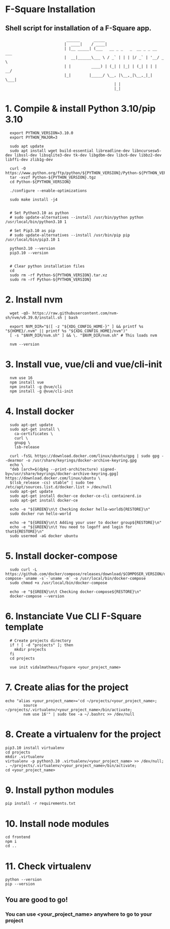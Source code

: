 # F-Square Installation
## Shell script for installation of a F-Square app.

                               ______      _____
                              |  ____|    / ____|
                              | |__ _____| (___   __ _ _   _  __ _ _ __ ___
                              |  __|______\___ \ / _` | | | |/ _` | '__/ _ \
                              | |         ____) | (_| | |_| | (_| | | |  __/
                              |_|        |_____/ \__, |\__,_|\__,_|_|  \___|
                                                    | |
                                                    |_|

# 1. Compile & install Python 3.10/pip 3.10
```
  export PYTHON_VERSION=3.10.0
  export PYTHON_MAJOR=3

  sudo apt update
  sudo apt install wget build-essential libreadline-dev libncursesw5-dev libssl-dev libsqlite3-dev tk-dev libgdbm-dev libc6-dev libbz2-dev libffi-dev zlib1g-dev

  curl -O https://www.python.org/ftp/python/${PYTHON_VERSION}/Python-${PYTHON_VERSION}.tgz
  tar -xvzf Python-${PYTHON_VERSION}.tgz
  cd Python-${PYTHON_VERSION}

  ./configure --enable-optimizations

  sudo make install -j4


  # Set Python3.10 as python
  # sudo update-alternatives --install /usr/bin/python python /usr/local/bin/python3.10 1

  # Set Pip3.10 as pip
  # sudo update-alternatives --install /usr/bin/pip pip /usr/local/bin/pip3.10 1

  python3.10 --version
  pip3.10 --version


  # Clear python installation files
  cd
  sudo rm -rf Python-${PYTHON_VERSION}.tar.xz
  sudo rm -rf Python-${PYTHON_VERSION}
```

# 2. Install nvm
```
  wget -qO- https://raw.githubusercontent.com/nvm-sh/nvm/v0.39.0/install.sh | bash

  export NVM_DIR="$([ -z "${XDG_CONFIG_HOME-}" ] && printf %s "${HOME}/.nvm" || printf %s "${XDG_CONFIG_HOME}/nvm")"
  [ -s "$NVM_DIR/nvm.sh" ] && \. "$NVM_DIR/nvm.sh" # This loads nvm

  nvm --version
```

# 3. Install vue, vue/cli and vue/cli-init
```
  nvm use 16
  npm install vue
  npm install -g @vue/cli
  npm install -g @vue/cli-init
```

# 4. Install docker
```
  sudo apt-get update
  sudo apt-get install \
    ca-certificates \
    curl \
    gnupg \
    lsb-release

  curl -fsSL https://download.docker.com/linux/ubuntu/gpg | sudo gpg --dearmor -o /usr/share/keyrings/docker-archive-keyring.gpg
  echo \
  "deb [arch=$(dpkg --print-architecture) signed-by=/usr/share/keyrings/docker-archive-keyring.gpg] https://download.docker.com/linux/ubuntu \
  $(lsb_release -cs) stable" | sudo tee /etc/apt/sources.list.d/docker.list > /dev/null
  sudo apt-get update
  sudo apt-get install docker-ce docker-ce-cli containerd.io
  sudo apt-get install docker-ce

  echo -e "${GREEN}\n\t Checking docker hello-world${RESTORE}\n"
  sudo docker run hello-world

  echo -e "${GREEN}\n\t Adding your user to docker group${RESTORE}\n"
  echo -e "${GREEN}\n\t You need to logoff and login for that${RESTORE}\n"
  sudo usermod -aG docker ubuntu
```


# 5. Install docker-compose
```
  sudo curl -L https://github.com/docker/compose/releases/download/$COMPOSER_VERSION/docker-compose-`uname -s`-`uname -m` -o /usr/local/bin/docker-compose
  sudo chmod +x /usr/local/bin/docker-compose

  echo -e "${GREEN}\n\t Checking docker-compose${RESTORE}\n"
  docker-compose --version
```


# 6. Instanciate Vue CLI F-Square template
```
  # Create projects directory
  if ! [ -d "projects" ]; then
    mkdir projects
  fi
  cd projects

  vue init vidalmatheus/fsquare <your_project_name>
```

# 7. Create alias for the project
```
echo "alias <your_project_name>='cd ~/projects/<your_project_name>;
        source ~/projects/.virtualenv/<your_project_name>/bin/activate;
        nvm use 16'" | sudo tee -a ~/.bashrc >> /dev/null
```

# 8. Create a virtualenv for the project
```
pip3.10 install virtualenv
cd projects
mkdir .virtualenv
virtualenv -p python3.10 .virtualenv/<your_project_name> >> /dev/null;
. ~/projects/.virtualenv/<your_project_name>/bin/activate;
cd <your_project_name>
```

# 9. Install python modules
```
pip install -r requirements.txt
```

# 10. Install node modules
```
cd frontend
npm i
cd ..
```

# 11. Check virtualenv
```
python --version
pip --version
```

## You are good to go!
### You can use <your_project_name> anywhere to go to your project
